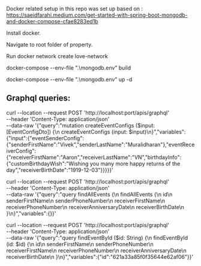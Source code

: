 Docker related setup in this repo was set up based on :
https://saeidfarahi.medium.com/get-started-with-spring-boot-mongodb-and-docker-compose-cfae8283ed1b

Install docker.

Navigate to root folder of property.

Run
docker network create love-network

docker-compose --env-file ".\mongodb\.env" build

docker-compose --env-file ".\mongodb\.env" up -d


Graphql queries:
----------------
curl --location --request POST 'http://localhost:port/apis/graphql' \
--header 'Content-Type: application/json' \
--data-raw '{"query":"mutation createEventConfigs ($input: [EventConfigDto]) {\n    createEventConfigs (input: $input)\n}","variables":{"input":{"eventSenderConfig":{"senderFirstName":"Vivek","senderLastName":"Muralidharan"},"eventReceiverConfig":{"receiverFirstName":"Aaron","receiverLastName":"VN","birthdayInfo":{"customBirthdayWish":"Wishing you many more happy returns of the day","receiverBirthDate":"1919-12-03"}}}}}'

curl --location --request POST 'http://localhost:port/apis/graphql' \
--header 'Content-Type: application/json' \
--data-raw '{"query":"query findAllEvents {\n    findAllEvents {\n        id\n        senderFirstName\n        senderPhoneNumber\n        receiverFirstName\n        receiverPhoneNumber\n        receiverAnniversaryDate\n        receiverBirthDate\n    }\n}","variables":{}}'

curl --location --request POST 'http://localhost:port/apis/graphql' \
--header 'Content-Type: application/json' \
--data-raw '{"query":"query findEventById ($id: String) {\n    findEventById (id: $id) {\n        id\n        senderFirstName\n        senderPhoneNumber\n        receiverFirstName\n        receiverPhoneNumber\n        receiverAnniversaryDate\n        receiverBirthDate\n    }\n}","variables":{"id":"621a33a85f0f35644e62af06"}}'